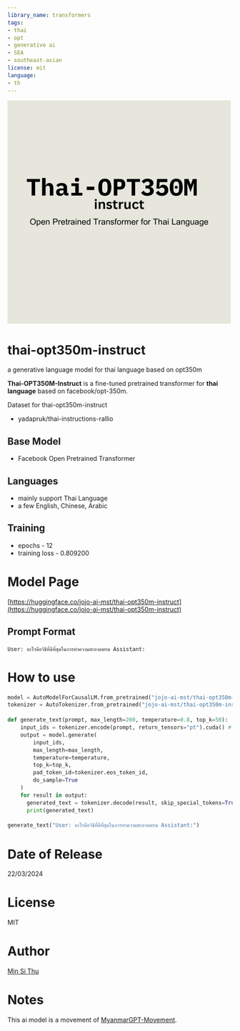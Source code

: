 ```yaml
---
library_name: transformers
tags:
- thai
- opt
- generative ai
- SEA
- southeast-asian
license: mit
language:
- th
---
```


![thai-opt350m-instruct-logo](thai-opt350m.png)

# thai-opt350m-instruct
 a generative language model for thai language based on opt350m

**Thai-OPT350M-Instruct** is a fine-tuned pretrained transformer for **thai language** based on facebook/opt-350m.

Dataset for thai-opt350m-instruct
- yadapruk/thai-instructions-rallio

## Base Model
- Facebook Open Pretrained Transformer

## Languages 
- mainly support Thai Language
- a few English, Chinese, Arabic

## Training
- epochs - 12
- training loss - 0.809200

# Model Page

[https://huggingface.co/jojo-ai-mst/thai-opt350m-instruct](https://huggingface.co/jojo-ai-mst/thai-opt350m-instruct)

## Prompt Format

```
User: อะไรคือวิธีที่ดีที่สุดในการทําความสะอาดพรม Assistant:
```

# How to use

```python
model = AutoModelForCausalLM.from_pretrained("jojo-ai-mst/thai-opt350m-instruct")
tokenizer = AutoTokenizer.from_pretrained("jojo-ai-mst/thai-opt350m-instruct")

def generate_text(prompt, max_length=200, temperature=0.8, top_k=50):
    input_ids = tokenizer.encode(prompt, return_tensors="pt").cuda() # remove .cuda() if only cpu
    output = model.generate(
        input_ids,
        max_length=max_length,
        temperature=temperature,
        top_k=top_k,
        pad_token_id=tokenizer.eos_token_id,
        do_sample=True
    )
    for result in output:
      generated_text = tokenizer.decode(result, skip_special_tokens=True)
      print(generated_text)

generate_text("User: อะไรคือวิธีที่ดีที่สุดในการทําความสะอาดพรม Assistant:")
```

# Date of Release 

22/03/2024

# License

MIT

# Author

[Min Si Thu](https://www.linkedin.com/in/min-si-thu/)

# Notes

This ai model is a movement of [MyanmarGPT-Movement](https://github.com/MyanmarGPT-Movement).
